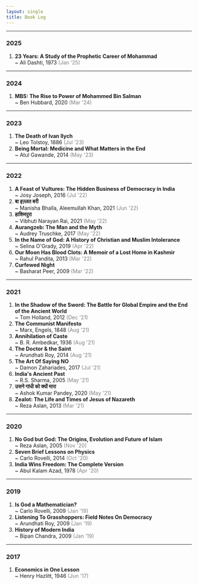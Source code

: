 ```yaml
---
layout: single
title: Book Log
---
```


<hr>
<h3>2025</h3>

<ol>
<li>
  <div><b>23 Years: A Study of the Prophetic Career of Mohammad</b></div>
  <div>~ Ali Dashti, 1973 <span style='color:gray'>(Jan '25)</span></div>
  
  
</li>
</ol>
<hr>
<h3>2024</h3>

<ol>
<li>
  <div><b>MBS: The Rise to Power of Mohammed Bin Salman</b></div>
  <div>~ Ben Hubbard, 2020 <span style='color:gray'>(Mar '24)</span></div>
</li>
</ol>

<hr>
<h3>2023</h3>

<ol>
<li>
  <div><b>The Death of Ivan Ilych</b></div>
  <div>~ Leo Tolstoy, 1886 <span style='color:gray'>(Jul '23)</span></div>
</li>
  <li>
  <div><b>Being Mortal: Medicine and What Matters in the End</b></div>
  <div>~ Atul Gawande, 2014 <span style='color:gray'>(May '23)</span></div>
</li>
</ol>
<hr>
<h3>2022</h3>
<ol>
<li>
  <div><b>A Feast of Vultures: The Hidden Business of Democracy in India</b></div>
  <div>~ Josy Joseph, 2016 <span style='color:gray'>(Jul '22)</span></div>
</li>

  <li>
  <div><b>बा इज़्ज़त बरी </b></div>
  <div>~ Manisha Bhalla, Aleemullah Khan, 2021 <span style='color:gray'>(Jun '22)</span></div>
</li>

<li>
  <div><b>हाशिमपुरा </b></div>
  <div>~ Vibhuti Narayan Rai, 2021 <span style='color:gray'>(May '22)</span></div>
</li>

<li>
  <div><b>Aurangzeb: The Man and the Myth </b></div>
  <div>~ Audrey Truschke, 2017 <span style='color:gray'>(May '22)</span></div>
</li>



<li>
  <div><b>In the Name of God: A History of Christian and Muslim Intolerance </b></div>
  <div>~ Selina O'Grady, 2019 <span style='color:gray'>(Apr '22)</span></div>
</li>


<li>
  <div><b>Our Moon Has Blood Clots: A Memoir of a Lost Home in Kashmir </b></div>
  <div>~ Rahul Pandita, 2013 <span style='color:gray'>(Mar '22)</span></div>
</li>

<li>
  <div><b>Curfewed Night </b></div>
  <div>~ Basharat Peer, 2009 <span style='color:gray'>(Mar '22)</span></div>
</li>


</ol>





<hr>
<h3>2021</h3>
<ol>
  <li>
  <div><b>	In the Shadow of the Sword: The Battle for Global Empire and the End of the Ancient World </b></div>
  <div>~ Tom Holland, 2012 <span style='color:gray'>(Dec '21)</span></div>
</li>
  
<li>
  <div><b>The Communist Manifesto</b></div>
  <div>~ Marx, Engels, 1848 <span style='color:gray'>(Aug '21)</span></div>
</li>

  <li>
  <div><b>Annihilation of Caste</b></div>
  <div>~ B. R. Ambedkar, 1936 <span style='color:gray'>(Aug '21)</span></div>
</li>

  <li>
  <div><b>The Doctor & the Saint</b></div>
  <div>~ Arundhati Roy, 2014 <span style='color:gray'>(Aug '21)</span></div>
</li>



<li>
  <div><b>The Art Of Saying NO </b></div>
  <div>~ Damon Zahariades, 2017 <span style='color:gray'>(Jul '21)</span></div>
</li>



<li>
  <div><b>India's Ancient Past </b></div>
  <div>~ R.S. Sharma, 2005 <span style='color:gray'>(May '21)</span></div>
</li>


<li>
  <div><b>उसने गांधी को क्यों मारा  </b></div>
  <div>~ Ashok Kumar Pandey, 2020 <span style='color:gray'>(May '21)</span></div>
</li>

<li>
  <div><b>Zealot: The Life and Times of Jesus of Nazareth  </b></div>
  <div>~ Reza Aslan, 2013 <span style='color:gray'>(Mar '21)</span></div>
</li>
</ol>


<hr>
<h3>2020</h3>
<ol>
<li>
  <div><b>No God but God: The Origins, Evolution and Future of Islam </b></div>
  <div>~ Reza Aslan, 2005 <span style='color:gray'>(Nov '20)</span></div>
</li>
<li>
  <div><b>	Seven Brief Lessons on Physics </b></div>
  <div>~ Carlo Rovelli, 2014 <span style='color:gray'>(Oct '20)</span></div>
</li>
<li>
  <div><b>India Wins Freedom: The Complete Version</b></div>
  <div>~ Abul Kalam Azad, 1978 <span style='color:gray'>(Apr '20)</span></div>
</li>

	

</ol>



<hr>
<h3>2019</h3>
<ol>
<li>
  <div><b>Is God a Mathematician? </b></div>
  <div>~ Carlo Rovelli, 2009 <span style='color:gray'>(Jan '19)</span></div>
</li>
<li>
  <div><b>Listening To Grasshoppers: Field Notes On Democracy</b></div>
  <div>~ Arundhati Roy, 2009 <span style='color:gray'>(Jan '19)</span></div>
</li>
<li>
  <div><b>History of Modern India</b></div>
  <div>~ Bipan Chandra, 2009 <span style='color:gray'>(Jan '19)</span></div>
</li>

	



</ol>












<hr>
<h3>2017</h3>
<ol>
<li>
  <div><b>Economics in One Lesson</b></div>
  <div>~ Henry Hazlitt, 1946 <span style='color:gray'>(Jun '17)</span></div>
</li>


</ol>
